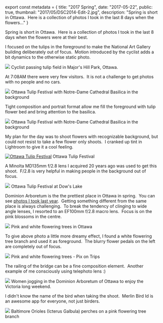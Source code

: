 export const metadata = { title: "2017 Spring", date: "2017-05-22", public: true, thumbnail: "2017/05/DSC2014-Edit-2.jpg", description: "Spring is short in Ottawa.  Here is a collection of photos I took in the last 8 days when the flowers..." }

Spring is short in Ottawa.  Here is a collection of photos I took in the last 8 days when the flowers were at their best.

I focused on the tulips in the foreground to make the National Art Gallery building deliberately out of focus.  Motion introduced by the cyclist adds a bit dynamics to the otherwise static photo.

[![](http://pixontrips.com/wp-content/uploads/2017/05/DSC1893.jpg)](http://pixontrips.com/2017-spring/ottawa-tulip-festival-5/) Cyclist passing tulip field in Major's Hill Park, Ottawa.

At 7:08AM there were very few visitors.  It is not a challenge to get photos with no people and no cars.

[![](http://pixontrips.com/wp-content/uploads/2017/05/DSC1900-Edit.jpg)](http://pixontrips.com/2017-spring/ottawa-tulip-festival-6/) Ottawa Tulip Festival with Notre-Dame Cathedral Basilica in the background

Tight composition and portrait format allow me fill the foreground with tulip flower bed and bring attention to the basilica.

[![](http://pixontrips.com/wp-content/uploads/2017/05/DSC1904-Edit.jpg)](http://pixontrips.com/2017-spring/ottawa-tulip-festival-7/) Ottawa Tulip Festival with Notre-Dame Cathedral Basilica in the background

My plan for the day was to shoot flowers with recognizable background, but could not resist to take a few flower only shoots.  I cranked up tint in Lightroom to give it a cool feeling.

[![Ottawa Tulip Festival](http://pixontrips.com/wp-content/uploads/2017/05/DSC1925.jpg)](http://pixontrips.com/2017-spring/ottawa-tulip-festival-8/) Ottawa Tulip Festival

A Minolta MD135mm f/2.8 lens I acquired 20 years ago was used to get this shoot.  F/2.8 is very helpful in making people in the background out of focus.

[![](http://pixontrips.com/wp-content/uploads/2017/05/DSC1937.jpg)](http://pixontrips.com/2017-spring/ottawa-tulip-festival-9/) Ottawa Tulip Festival at Dow's Lake

Dominion Arboretum is the the prettiest place in Ottawa in spring.  You can see [photos I took last year](http://pixontrips.com/blogs/spring-is-finally-here-in-ottawa/).  Getting something different from the same place is always challenging.  To break the tendency of clinging to wide angle lenses, I resorted to an EF100mm f/2.8 macro lens.  Focus is on the pink blossoms in the centre.

[![](http://pixontrips.com/wp-content/uploads/2017/05/DSC2014-Edit.jpg)](http://pixontrips.com/2017-spring/pink-and-white-flowering-trees/) Pink and white flowering trees in Ottawa

To give above photo a little more dreamy effect, I found a white flowering tree branch and used it as foreground.  The blurry flower pedals on the left are completely out of focus.

[![](http://pixontrips.com/wp-content/uploads/2017/05/Pink-and-white-flowering-trees-.jpg)](http://pixontrips.com/product/pink-and-white-flowering-trees/pink-and-white-flowering-trees-pix-on-trips/) Pink and white flowering trees - Pix on Trips

The railing of the bridge can be a fine composition element.  Another example of me consciously using telephoto lens :)

[![](http://pixontrips.com/wp-content/uploads/2017/05/DSC2039-Edit.jpg)](http://pixontrips.com/2017-spring/people-enjoy-spring-in-ottawa/) Women jogging in the Dominion Arboretum of Ottawa to enjoy the Victoria long weekend.

I didn't know the name of the bird when taking the shoot.  Merlin Bird Id is an awesome app for everyone, not just birders.

[![](http://pixontrips.com/wp-content/uploads/2017/05/DSC2075.jpg)](http://pixontrips.com/2017-spring/baltimore-orioles-icterus-galbula/) Baltimore Orioles (Icterus Galbula) perches on a pink flowering tree branch
